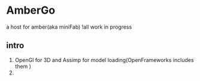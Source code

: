 # AmberGo
a host for amber(aka miniFab)
!all work in progress

## intro 
1. OpenGl for 3D and Assimp for model loading(OpenFrameworks includes them )
2. 
